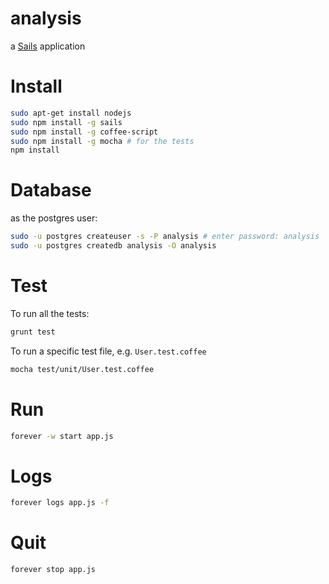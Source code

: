 # analysis

a [Sails](http://sailsjs.org) application

# Install

```bash
sudo apt-get install nodejs
sudo npm install -g sails
sudo npm install -g coffee-script
sudo npm install -g mocha # for the tests
npm install
```

# Database

as the postgres user:
```bash
sudo -u postgres createuser -s -P analysis # enter password: analysis
sudo -u postgres createdb analysis -O analysis
```

# Test

To run all the tests:

```bash
grunt test
```

To run a specific test file, e.g. `User.test.coffee`

```bash
mocha test/unit/User.test.coffee
```

# Run

```bash
forever -w start app.js
```

# Logs

```bash
forever logs app.js -f
```

# Quit

```bash
forever stop app.js
```
